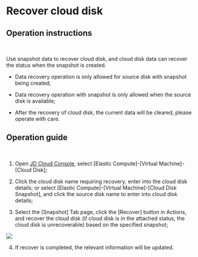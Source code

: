 # Recover cloud disk

## Operation instructions
<br>

Use snapshot data to recover cloud disk, and cloud disk data can recover the status when the snapshot is created.



- Data recovery operation is only allowed for source disk with snapshot being created;



- Data recovery operation with snapshot is only allowed when the source disk is available;



- After the recovery of cloud disk, the current data will be cleared, please operate with care.



## Operation guide
<br>

1. Open [JD Cloud Console](https://console.jdcloud.com/), select [Elastic Compute]-[Virtual Machine]-[Cloud Disk];

2. Click the cloud disk name requiring recovery, enter into the cloud disk details; or select [Elastic Compute]-[Virtual Machine]-[Cloud Disk Snapshot], and click the source disk name to enter into cloud disk details;

3. Select the [Snapshot] Tab page, click the [Recover] button in Actions, and recover the cloud disk (if cloud disk is in the attached status, the cloud disk is unrecoverable) based on the specified snapshot;

![](https://github.com/jdcloudcom/cn/blob/edit/image/Elastic-Compute/CloudDisk/Create-CloudDisk-SnapShot/recover-snapshot-004.jpg)



4. If recover is completed, the relevant information will be updated.
	




	
	


